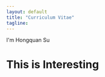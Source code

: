 ```yaml
---                                                                                                                          
layout: default
title: "Curriculum Vitae"
tagline:
---
```


I'm Hongquan Su

# This is Interesting
